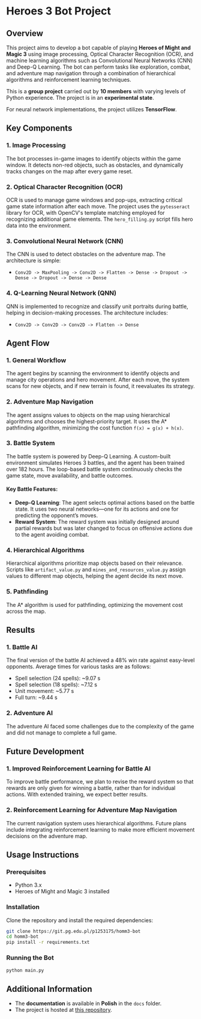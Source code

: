 # Heroes 3 Bot Project

## Overview
This project aims to develop a bot capable of playing **Heroes of Might and Magic 3** using image processing, Optical Character Recognition (OCR), and machine learning algorithms such as Convolutional Neural Networks (CNN) and Deep-Q Learning. The bot can perform tasks like exploration, combat, and adventure map navigation through a combination of hierarchical algorithms and reinforcement learning techniques.

This is a **group project** carried out by **10 members** with varying levels of Python experience. The project is in an **experimental state**.

For neural network implementations, the project utilizes **TensorFlow**.

## Key Components

### 1. Image Processing
The bot processes in-game images to identify objects within the game window. It detects non-red objects, such as obstacles, and dynamically tracks changes on the map after every game reset. 

### 2. Optical Character Recognition (OCR)
OCR is used to manage game windows and pop-ups, extracting critical game state information after each move. The project uses the `pytesseract` library for OCR, with OpenCV's template matching employed for recognizing additional game elements. The `hero_filling.py` script fills hero data into the environment.

### 3. Convolutional Neural Network (CNN)
The CNN is used to detect obstacles on the adventure map. The architecture is simple:
- `Conv2D -> MaxPooling -> Conv2D -> Flatten -> Dense -> Dropout -> Dense -> Dropout -> Dense -> Dense`

### 4. Q-Learning Neural Network (QNN)
QNN is implemented to recognize and classify unit portraits during battle, helping in decision-making processes. The architecture includes:
- `Conv2D -> Conv2D -> Conv2D -> Flatten -> Dense`

## Agent Flow

### 1. General Workflow
The agent begins by scanning the environment to identify objects and manage city operations and hero movement. After each move, the system scans for new objects, and if new terrain is found, it reevaluates its strategy.

### 2. Adventure Map Navigation
The agent assigns values to objects on the map using hierarchical algorithms and chooses the highest-priority target. It uses the A* pathfinding algorithm, minimizing the cost function `f(x) = g(x) + h(x)`.

### 3. Battle System
The battle system is powered by Deep-Q Learning. A custom-built environment simulates Heroes 3 battles, and the agent has been trained over 182 hours. The loop-based battle system continuously checks the game state, move availability, and battle outcomes.

#### Key Battle Features:
- **Deep-Q Learning**: The agent selects optimal actions based on the battle state. It uses two neural networks—one for its actions and one for predicting the opponent’s moves.
- **Reward System**: The reward system was initially designed around partial rewards but was later changed to focus on offensive actions due to the agent avoiding combat.

### 4. Hierarchical Algorithms
Hierarchical algorithms prioritize map objects based on their relevance. Scripts like `artifact_value.py` and `mines_and_resources_value.py` assign values to different map objects, helping the agent decide its next move.

### 5. Pathfinding
The A* algorithm is used for pathfinding, optimizing the movement cost across the map.

## Results

### 1. Battle AI
The final version of the battle AI achieved a 48% win rate against easy-level opponents. Average times for various tasks are as follows:
- Spell selection (24 spells): ~9.07 s
- Spell selection (18 spells): ~7.12 s
- Unit movement: ~5.77 s
- Full turn: ~9.44 s

### 2. Adventure AI
The adventure AI faced some challenges due to the complexity of the game and did not manage to complete a full game.

## Future Development

### 1. Improved Reinforcement Learning for Battle AI
To improve battle performance, we plan to revise the reward system so that rewards are only given for winning a battle, rather than for individual actions. With extended training, we expect better results.

### 2. Reinforcement Learning for Adventure Map Navigation
The current navigation system uses hierarchical algorithms. Future plans include integrating reinforcement learning to make more efficient movement decisions on the adventure map.

## Usage Instructions

### Prerequisites
- Python 3.x
- Heroes of Might and Magic 3 installed

### Installation
Clone the repository and install the required dependencies:

```bash
git clone https://git.pg.edu.pl/p1253175/homm3-bot
cd homm3-bot
pip install -r requirements.txt
```

### Running the Bot
```bash
python main.py
```

## Additional Information

- The **documentation** is available in **Polish** in the `docs` folder.
- The project is hosted at [this repository](https://git.pg.edu.pl/p1253175/homm3-bot).


